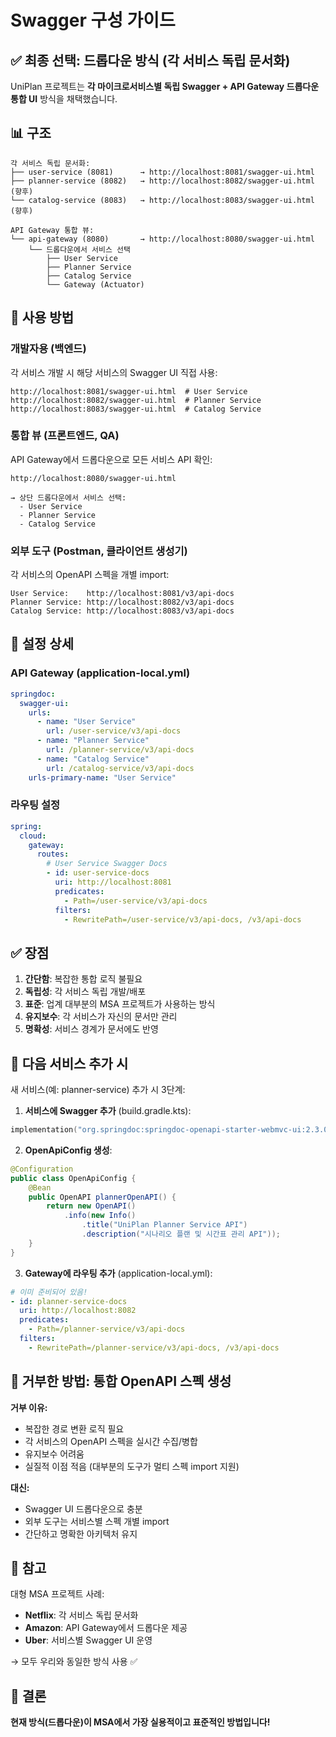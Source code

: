 # Swagger 구성 가이드

## ✅ 최종 선택: 드롭다운 방식 (각 서비스 독립 문서화)

UniPlan 프로젝트는 **각 마이크로서비스별 독립 Swagger + API Gateway 드롭다운 통합 UI** 방식을 채택했습니다.

## 📊 구조

```
각 서비스 독립 문서화:
├── user-service (8081)      → http://localhost:8081/swagger-ui.html
├── planner-service (8082)   → http://localhost:8082/swagger-ui.html (향후)
└── catalog-service (8083)   → http://localhost:8083/swagger-ui.html (향후)

API Gateway 통합 뷰:
└── api-gateway (8080)       → http://localhost:8080/swagger-ui.html
    └── 드롭다운에서 서비스 선택
        ├── User Service
        ├── Planner Service
        ├── Catalog Service
        └── Gateway (Actuator)
```

## 🎯 사용 방법

### 개발자용 (백엔드)
각 서비스 개발 시 해당 서비스의 Swagger UI 직접 사용:
```
http://localhost:8081/swagger-ui.html  # User Service
http://localhost:8082/swagger-ui.html  # Planner Service
http://localhost:8083/swagger-ui.html  # Catalog Service
```

### 통합 뷰 (프론트엔드, QA)
API Gateway에서 드롭다운으로 모든 서비스 API 확인:
```
http://localhost:8080/swagger-ui.html

→ 상단 드롭다운에서 서비스 선택:
  - User Service
  - Planner Service
  - Catalog Service
```

### 외부 도구 (Postman, 클라이언트 생성기)
각 서비스의 OpenAPI 스펙을 개별 import:
```
User Service:    http://localhost:8081/v3/api-docs
Planner Service: http://localhost:8082/v3/api-docs
Catalog Service: http://localhost:8083/v3/api-docs
```

## 🔧 설정 상세

### API Gateway (application-local.yml)
```yaml
springdoc:
  swagger-ui:
    urls:
      - name: "User Service"
        url: /user-service/v3/api-docs
      - name: "Planner Service"
        url: /planner-service/v3/api-docs
      - name: "Catalog Service"
        url: /catalog-service/v3/api-docs
    urls-primary-name: "User Service"
```

### 라우팅 설정
```yaml
spring:
  cloud:
    gateway:
      routes:
        # User Service Swagger Docs
        - id: user-service-docs
          uri: http://localhost:8081
          predicates:
            - Path=/user-service/v3/api-docs
          filters:
            - RewritePath=/user-service/v3/api-docs, /v3/api-docs
```

## ✅ 장점

1. **간단함**: 복잡한 통합 로직 불필요
2. **독립성**: 각 서비스 독립 개발/배포
3. **표준**: 업계 대부분의 MSA 프로젝트가 사용하는 방식
4. **유지보수**: 각 서비스가 자신의 문서만 관리
5. **명확성**: 서비스 경계가 문서에도 반영

## 📌 다음 서비스 추가 시

새 서비스(예: planner-service) 추가 시 3단계:

1. **서비스에 Swagger 추가** (build.gradle.kts):
```kotlin
implementation("org.springdoc:springdoc-openapi-starter-webmvc-ui:2.3.0")
```

2. **OpenApiConfig 생성**:
```java
@Configuration
public class OpenApiConfig {
    @Bean
    public OpenAPI plannerOpenAPI() {
        return new OpenAPI()
            .info(new Info()
                .title("UniPlan Planner Service API")
                .description("시나리오 플랜 및 시간표 관리 API"));
    }
}
```

3. **Gateway에 라우팅 추가** (application-local.yml):
```yaml
# 이미 준비되어 있음!
- id: planner-service-docs
  uri: http://localhost:8082
  predicates:
    - Path=/planner-service/v3/api-docs
  filters:
    - RewritePath=/planner-service/v3/api-docs, /v3/api-docs
```

## 🚫 거부한 방법: 통합 OpenAPI 스펙 생성

**거부 이유:**
- 복잡한 경로 변환 로직 필요
- 각 서비스의 OpenAPI 스펙을 실시간 수집/병합
- 유지보수 어려움
- 실질적 이점 적음 (대부분의 도구가 멀티 스펙 import 지원)

**대신:**
- Swagger UI 드롭다운으로 충분
- 외부 도구는 서비스별 스펙 개별 import
- 간단하고 명확한 아키텍처 유지

## 📖 참고

대형 MSA 프로젝트 사례:
- **Netflix**: 각 서비스 독립 문서화
- **Amazon**: API Gateway에서 드롭다운 제공
- **Uber**: 서비스별 Swagger UI 운영

→ 모두 우리와 동일한 방식 사용 ✅

## 🎉 결론

**현재 방식(드롭다운)이 MSA에서 가장 실용적이고 표준적인 방법입니다!**

